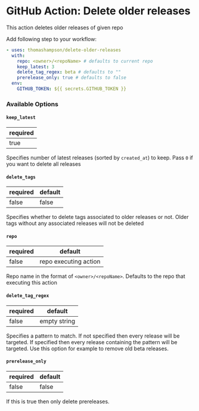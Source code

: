 # GitHub Action: Delete older releases

This action deletes older releases of given repo

Add following step to your workflow:

```yaml
- uses: thomashampson/delete-older-releases
  with:
    repo: <owner>/<repoName> # defaults to current repo
    keep_latest: 3
    delete_tag_regex: beta # defaults to ""
    prerelease_only: true # defaults to false
  env:
    GITHUB_TOKEN: ${{ secrets.GITHUB_TOKEN }}
```

### Available Options

#### `keep_latest`

| required |
| -------- |
| true     |

Specifies number of latest releases (sorted by `created_at`) to keep. Pass `0` if you want to delete all releases

#### `delete_tags`

| required | default |
| -------- | ------- |
| false    | false   |

Specifies whether to delete tags associated to older releases or not. Older tags without any associated releases will not be deleted

#### `repo`

| required | default               |
| -------- | --------------------- |
| false    | repo executing action |

Repo name in the format of `<owner>/<repoName>`. Defaults to the repo that executing this action

#### `delete_tag_regex`

| required | default      |
| -------- | ------------ |
| false    | empty string |

Specifies a pattern to match. If not specified then every release will be targeted. If specified then every release containing the pattern will be targeted. Use this option for example to remove old beta releases.

#### `prerelease_only`

| required | default |
| -------- | ------- |
| false    | false   |

If this is true then only delete prereleases.
